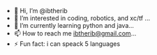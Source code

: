 - 👋 Hi, I’m @ibtherib
- 👀 I’m interested in coding, robotics, and xc/tf ...
- 🌱 I’m currently learning python and java...
- 📫 How to reach me ibtherib@gmail.com...
- ⚡ Fun fact: i can speack 5 languages

<!---
ibtherib/ibtherib is a ✨ special ✨ repository because its `README.md` (this file) appears on your GitHub profile.
You can click the Preview link to take a look at your changes.
--->
